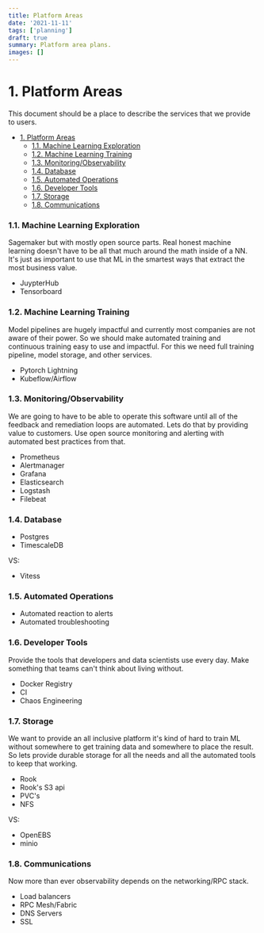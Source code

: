 ```yaml
---
title: Platform Areas
date: '2021-11-11'
tags: ['planning']
draft: true
summary: Platform area plans.
images: []
---
```


# 1. Platform Areas

This document should be a place to describe the services that we provide to users.

- [1. Platform Areas](#1-platform-areas)
  - [1.1. Machine Learning Exploration](#11-machine-learning-exploration)
  - [1.2. Machine Learning Training](#12-machine-learning-training)
  - [1.3. Monitoring/Observability](#13-monitoringobservability)
  - [1.4. Database](#14-database)
  - [1.5. Automated Operations](#15-automated-operations)
  - [1.6. Developer Tools](#16-developer-tools)
  - [1.7. Storage](#17-storage)
  - [1.8. Communications](#18-communications)

### 1.1. Machine Learning Exploration

Sagemaker but with mostly open source parts. Real honest machine learning doesn't have to be all that much around the math inside of a NN. It's just as important to use that ML in the smartest ways that extract the most business value.

- JuypterHub
- Tensorboard

### 1.2. Machine Learning Training

Model pipelines are hugely impactful and currently most companies are not aware of their power. So we should make automated training and continuous training easy to use and impactful. For this we need full training pipeline, model storage, and other services.

- Pytorch Lightning
- Kubeflow/Airflow

### 1.3. Monitoring/Observability

We are going to have to be able to operate this software until all of the feedback and remediation loops are automated. Lets do that by providing value to customers. Use open source monitoring and alerting with automated best practices from that.

- Prometheus
- Alertmanager
- Grafana
- Elasticsearch
- Logstash
- Filebeat

### 1.4. Database

- Postgres
- TimescaleDB

VS:

- Vitess

### 1.5. Automated Operations

- Automated reaction to alerts
- Automated troubleshooting

### 1.6. Developer Tools

Provide the tools that developers and data scientists use every day. Make something that teams can't think about living without.

- Docker Registry
- CI
- Chaos Engineering

### 1.7. Storage

We want to provide an all inclusive platform it's kind of hard to train ML without somewhere to get training data and somewhere to place the result. So lets provide durable storage for all the needs and all the automated tools to keep that working.

- Rook
- Rook's S3 api
- PVC's
- NFS

VS:

- OpenEBS
- minio

### 1.8. Communications

Now more than ever observability depends on the networking/RPC stack.

- Load balancers
- RPC Mesh/Fabric
- DNS Servers
- SSL
